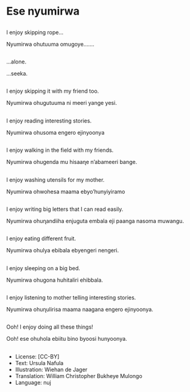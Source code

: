 # Ese nyumirwa

##
I enjoy skipping rope...

Nyumirwa ohutuuma
omugoye.......

##
&hellip;alone.

...seeka.

##
I enjoy skipping it with
my friend too.

Nyumirwa ohugutuuma
ni meeri yange yesi.

##
I enjoy reading
interesting stories.

Nyumirwa ohusoma
engero ejinyoonya

##
I enjoy walking in the
field with my friends.

Nyumirwa ohugenda
mu hisaaɳe n’abameeri
bange.

##
I enjoy washing utensils
for my mother.

Nyumirwa ohwohesa
maama
ebyo’hunyiyiramo

##
I enjoy writing big
letters that I can read
easily.

Nyumirwa ohuɳandiiha
enjuguta embala eji
paanga nasoma
muwangu.

##
I enjoy eating different
fruit.

Nyumirwa ohulya
ebibala ebyengeri
nengeri.

##
I enjoy sleeping on a
big bed.

Nyumirwa ohugona
huhitaliri ehibbala.

##
I enjoy listening to
mother telling
interesting stories.

Nyumirwa ohuɳulirisa
maama naagana
engero ejinyoonya.

##
Ooh! I enjoy doing all
these things!

Ooh! ese ohuhola ebiitu
bino byoosi hunyoonya.

##
* License: [CC-BY]
* Text: Ursula Nafula
* Illustration: Wiehan de Jager
* Translation: William Christopher Bukheye Mulongo
* Language: nuj
